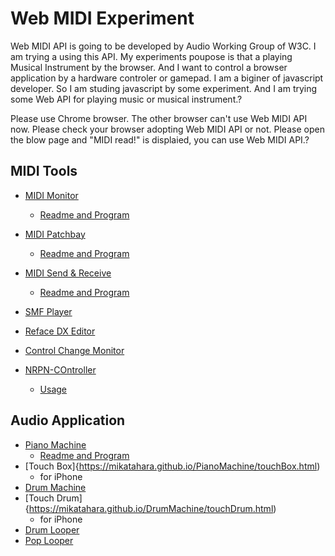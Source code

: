 # Web MIDI Experiment

Web MIDI API is going to be developed by Audio Working Group of W3C. I am trying a using this API. My experiments poupose is that a playing Musical Instrument by the browser. And I want to control a browser application by a hardware controler or gamepad. I am a biginer of javascript developer. So I am studing javascript by some experiment. And I am trying some Web API for playing music or musical instrument.?

Please use Chrome browser. The other browser can't use Web MIDI API now. Please check your browser adopting Web MIDI API or not. Please open the blow page and "MIDI read!" is displaied, you can use Web MIDI API.?

## MIDI Tools
- [MIDI Monitor](https://mikatahara.github.io/MidiMonitor/)
  
  - [Readme and Program](https://github.com/mikatahara/MidiMonitor/tree/gh-pages)
  
- [MIDI Patchbay](https://mikatahara.github.io/MIDI-patchbay/)
  
  - [Readme and Program](https://github.com/mikatahara/MIDI-patchbay/tree/gh-pages)
  
- [MIDI Send & Receive](https://mikatahara.github.io/SendReceive/)
  
  - [Readme and Program](https://github.com/mikatahara/SendReceive/tree/gh-pages)
  
- [SMF Player](https://mikatahara.github.io/SmfPlayer/)

- [Reface DX Editor](https://mikatahara.github.io/RefaceDX/)

- [Control Change Monitor](https://mikatahara.github.io/ControlChangeMonitor/)

- [NRPN-COntroller](https://mikatahara.github.io/NRPN-COntroller/)

  - [Usage](https://github.com/mikatahara/NRPN-controller)

    

## Audio Application
- [Piano Machine](https://mikatahara.github.io/PianoMachine/)
  - [Readme and Program](https://github.com/mikatahara/PianoMachine/tree/gh-pages)
- [Touch Box]{https://mikatahara.github.io/PianoMachine/touchBox.html)
  - for iPhone
- [Drum Machine](https://mikatahara.github.io/DrumMachine/)
- [Touch Drum]{https://mikatahara.github.io/DrumMachine/touchDrum.html)
  - for iPhone
- [Drum Looper](https://mikatahara.github.io/DrumSequencer/)
- [Pop Looper](https://mikatahara.github.io/Pop-Looper/)


